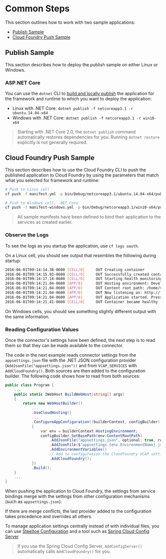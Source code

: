 # Common Steps

This section outlines how to work with two sample applications:

* <a href="#steeltoe-common-steps-publish-sample">Publish Sample</a>
* <a href="#steeltoe-common-steps-cloud-foundry-push-sample">Cloud Foundry Push Sample</a>

<a name="steeltoe-common-steps-publish-sample"></a>
## Publish Sample

This section describes how to deploy the publish sample on either Linux or Windows.

### ASP.NET Core

You can use the `dotnet` CLI to [build and locally publish](https://docs.microsoft.com/en-us/dotnet/core/tools/dotnet-publish) the application for the framework and runtime to which you want to deploy the application:

* Linux with .NET Core: `dotnet publish -f netcoreapp3.1 -r ubuntu.14.04-x64`
* Windows with .NET Core: `dotnet publish -f netcoreapp3.1 -r win10-x64`

>Starting with .NET Core 2.0, the `dotnet publish` command automatically restores dependencies for you. Running `dotnet restore` explicitly is not generally required.

<a name="steeltoe-common-steps-cloud-foundry-push-sample"></a>
## Cloud Foundry Push Sample

This section describes how to use the Cloud Foundry CLI to push the published application to Cloud Foundry by using the parameters that match what you selected for framework and runtime:

```bash
# Push to Linux cell
cf push -f manifest.yml -p bin/Debug/netcoreapp3.1/ubuntu.14.04-x64/publish

# Push to Windows cell, .NET Core
cf push -f manifest-windows.yml -p bin/Debug/netcoreapp3.1/win10-x64/publish
```

>All sample manifests have been defined to bind their application to the services as created earlier.

### Observe the Logs

To see the logs as you startup the application, use `cf logs oauth`.

On a Linux cell, you should see output that resembles the following during startup:

```bash
2016-06-01T09:14:14.38-0600 [CELL/0]     OUT Creating container
2016-06-01T09:14:15.93-0600 [CELL/0]     OUT Successfully created container
2016-06-01T09:14:17.14-0600 [CELL/0]     OUT Starting health monitoring of container
2016-06-01T09:14:21.04-0600 [APP/0]      OUT Hosting environment: Development
2016-06-01T09:14:21.04-0600 [APP/0]      OUT Content root path: /home/vcap/app
2016-06-01T09:14:21.04-0600 [APP/0]      OUT Now listening on: http://*:8080
2016-06-01T09:14:21.04-0600 [APP/0]      OUT Application started. Press Ctrl+C to shut down.
2016-06-01T09:14:21.41-0600 [CELL/0]     OUT Container became healthy
```

On Windows cells, you should see something slightly different output with the same information.

### Reading Configuration Values

Once the connector's settings have been defined, the next step is to read them so that they can be made available to the connector.

The code in the next example reads connector settings from the `appsettings.json` file with the .NET JSON configuration provider (`AddJsonFile("appsettings.json"))` and from `VCAP_SERVICES` with `AddCloudFoundry()`. Both sources are then added to the configuration builder. The following code shows how to read from both sources:

```csharp
public class Program {
    ...
    public static IWebHost BuildWebHost(string[] args)
    {
        return new WebHostBuilder()
            ...
            .UseCloudHosting()
            ...
            .ConfigureAppConfiguration((builderContext, configBuilder) =>
            {
                var env = builderContext.HostingEnvironment;
                configBuilder.SetBasePath(env.ContentRootPath)
                    .AddJsonFile("appsettings.json", optional: true, reloadOnChange: true)
                    .AddJsonFile($"appsettings.{env.EnvironmentName}.json", optional: true)
                    .AddEnvironmentVariables()
                    // Add to configuration the Cloudfoundry VCAP settings
                    .AddCloudFoundry();
            })
            .Build();
    }
    ...
}
```

When pushing the application to Cloud Foundry, the settings from service bindings merge with the settings from other configuration mechanisms (such as `appsettings.json`).

If there are merge conflicts, the last provider added to the configuration takes precedence and overrides all others.

To manage application settings centrally instead of with individual files, you can use [Steeltoe Configuration](/docs/configuration) and a tool such as [Spring Cloud Config Server](https://github.com/spring-cloud/spring-cloud-config)

>If you use the Spring Cloud Config Server, `AddConfigServer()` automatically calls `AddCloudFoundry()` for you.
